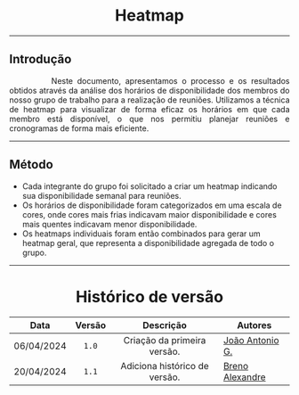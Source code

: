 <center>

# Heatmap

</center>

---

## Introdução
<p style="text-indent: 2cm; text-align: justify;">
Neste documento, apresentamos o processo e os resultados obtidos através da análise dos horários de disponibilidade dos membros do nosso grupo de trabalho para a realização de reuniões. Utilizamos a técnica de heatmap para visualizar de forma eficaz os horários em que cada membro está disponível, o que nos permitiu planejar reuniões e cronogramas de forma mais eficiente.
</p>

---

## Método
- Cada integrante do grupo foi solicitado a criar um heatmap indicando sua disponibilidade semanal para reuniões.
- Os horários de disponibilidade foram categorizados em uma escala de cores, onde cores mais frias indicavam maior disponibilidade e cores mais quentes indicavam menor disponibilidade.
- Os heatmaps individuais foram então combinados para gerar um heatmap geral, que representa a disponibilidade agregada de todo o grupo.

---

<center>

# Histórico de versão

</center>

<div style="margin: 0 auto; width: fit-content;">

| Data       | Versão | Descrição                     | Autores                                               |
|:----------:|:------:|:-----------------------------:| ----------------------------------------------------- |
| 06/04/2024 | `1.0`  | Criação da primeira versão.   | [João Antonio G.](https://github.com/joaoseisei)      |
| 20/04/2024 | `1.1`  | Adiciona histórico de versão. | [Breno Alexandre](https://github.com/brenoalexandre0) |

</div>
